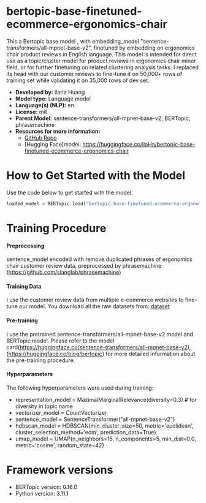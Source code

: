 # bertopic-base-finetuned-ecommerce-ergonomics-chair

<!-- Provide a quick summary of what the model is/does. [Optional] -->
This a Bertopic base model , with embedding_model &#34;sentence-transformers/all-mpnet-base-v2&#34;, finetuned  by embedding on ergonomics chair product reviews in English language. 
This model is intended for direct use as a topic/cluster model for product reviews in ergonomics chair minor field, or for further finetuning on related clustering analysis tasks.
I replaced its head with our customer reviews to fine-tune it on 50,000+ rows of training set while validating it on 35,000 rows of dev set. 
- **Developed by:** ilaria Huang
- **Model type:** Language model
- **Language(s) (NLP):** en
- **License:** mit
- **Parent Model:** sentence-transformers/all-mpnet-base-v2; BERTopic; phrasemachine
- **Resources for more information:** 
    - [GitHub Repo](https://github.com/yufei-ilariahuang/Ergonomics-Chair-project.git)
    - [Hugging Face]model: https://huggingface.co/liaHa/bertopic-base-finetuned-ecommerce-ergonomics-chair
# How to Get Started with the Model
Use the code below to get started with the model.
```python
loaded_model = BERTopic.load("bertopic-base-finetuned-ecommerce-ergonomics-chair")
```
# Training Procedure
#### Preprocessing
sentence_model encoded with remove duplicated phrases of ergonomics chair customer review data, preprocessed by phrasemachine (https://github.com/slanglab/phrasemachine)
#### Training Data
<!-- This should link to a Data Card, perhaps with a short stub of information on what the training data is all about as well as documentation related to data pre-processing or additional filtering. -->
I use the customer review data from multiple e-commerce websites to fine-tune our model. 
You download all the raw datasets from: [dataset](https://huggingface.co/datasets/liaHa/Ergonomics_Chiar_Customer_Viewdata_E-commerse)
#### Pre-training
I use the pretrained sentence-transformers/all-mpnet-base-v2 model and BERTopic model. 
Please refer to the model card(https://huggingface.co/sentence-transformers/all-mpnet-base-v2),(https://huggingface.co/blog/bertopic) for more detailed information about the pre-training procedure.
#### Hyperparameters
The following hyperparameters were used during training:
<!-- This relates heavily to the Technical Specifications. Content here should link to that section when it is relevant to the training procedure. -->
- representation_model = MaximalMarginalRelevance(diversity=0.3) # for diversity in topic name
- vectorizer_model = CountVectorizer
- sentence_model = SentenceTransformer("all-mpnet-base-v2")
- hdbscan_model = HDBSCAN(min_cluster_size=50,
                        metric='euclidean',
                        cluster_selection_method='eom',
                        prediction_data=True)
- umap_model = UMAP(n_neighbors=15, n_components=5, min_dist=0.0, metric='cosine', random_state=42)
# Framework versions
- BERTopic version: 0.16.0
- Python version: 3.11.1
